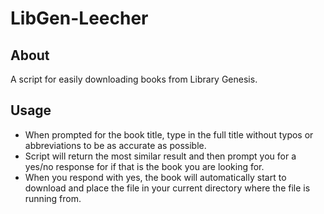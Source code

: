# LibGen-Leecher

## About
A script for easily downloading books from Library Genesis.

## Usage
* When prompted for the book title, type in the full title without typos or abbreviations to be as accurate as possible.
* Script will return the most similar result and then prompt you for a yes/no response for if that is the book you are looking for.
* When you respond with yes, the book will automatically start to download and place the file in your current directory where the file is running from.